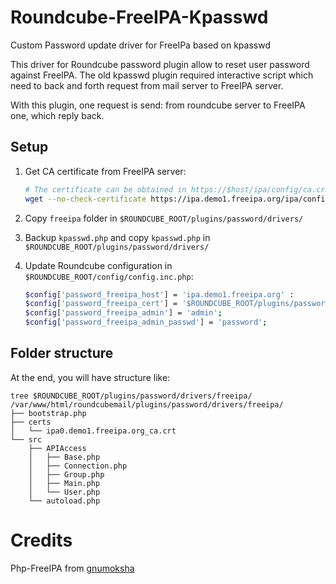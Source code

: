# Roundcube-FreeIPA-Kpasswd
Custom Password update driver for FreeIPa based on kpasswd

This driver for Roundcube password plugin allow to reset user password against FreeIPA. The old kpasswd plugin required interactive script which need to back and forth request from mail server to FreeIPA server.

With this plugin, one request is send: from roundcube server to FreeIPA one, which reply back.



## Setup

 1. Get CA certificate from FreeIPA server:

	```bash
 	# The certificate can be obtained in https://$host/ipa/config/ca.crt
 	wget --no-check-certificate https://ipa.demo1.freeipa.org/ipa/config/ca.crt -O certs/ipa.demo1.freeipa.org_ca.crt
	```

 2. Copy `freeipa` folder in `$ROUNDCUBE_ROOT/plugins/password/drivers/`
 3. Backup `kpasswd.php` and copy `kpasswd.php` in `$ROUNDCUBE_ROOT/plugins/password/drivers/`
 4. Update Roundcube configuration in `$ROUNDCUBE_ROOT/config/config.inc.php`:

	```bash
 	$config['password_freeipa_host'] = 'ipa.demo1.freeipa.org' : 
 	$config['password_freeipa_cert'] = '$ROUNDCUBE_ROOT/plugins/password/drivers/freeipa/certs/ipa.demo1.freeipa.org_ca.crt'; 
	$config['password_freeipa_admin'] = 'admin';
	$config['password_freeipa_admin_passwd'] = 'password';
	```

## Folder structure
At the end, you will have structure like:

	tree $ROUNDCUBE_ROOT/plugins/password/drivers/freeipa/
	/var/www/html/roundcubemail/plugins/password/drivers/freeipa/
	├── bootstrap.php
	├── certs
	│   └── ipa0.demo1.freeipa.org_ca.crt
	└── src
	    ├── APIAccess
	    │   ├── Base.php
	    │   ├── Connection.php
	    │   ├── Group.php
	    │   ├── Main.php
	    │   └── User.php
	    └── autoload.php

# Credits
Php-FreeIPA from [gnumoksha](https://github.com/gnumoksha/php-freeipa)
